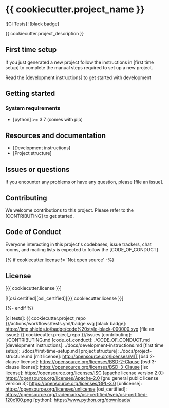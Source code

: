 # {{ cookiecutter.project_name }}

![CI Tests] ![black badge]

{{ cookiecutter.project_description }}

## First time setup

If you just generated a new project follow the instructions in [first time setup]
to complete the manual steps required to set up a new project.

Read the [development instructions] to get started with development

## Getting started

<!-- Add me -->

### System requirements

-   [python] >= 3.7 (comes with pip)

<!-- Add me -->

## Resources and documentation

-   [Development instructions]
-   [Project structure]

## Issues or questions

If you encounter any problems or have any question, please [file an issue].

## Contributing

We welcome contributions to this project. Please refer to the [CONTRIBUTING] to get started.

## Code of Conduct

Everyone interacting in this project's codebases, issue trackers,
chat rooms, and mailing lists is expected to follow the [CODE_OF_CONDUCT]

{% if cookiecutter.license != 'Not open source' -%}

## License

[{{ cookiecutter.license }}]

[![osi certified][osi_certified]][{{ cookiecutter.license }}]

{%- endif %}

[ci tests]: {{ cookiecutter.project_repo }}/actions/workflows/tests.yml/badge.svg
[black badge]: https://img.shields.io/badge/code%20style-black-000000.svg
[file an issue]: {{ cookiecutter.project_repo }}/issues
[contributing]: ./CONTRIBUTING.md
[code_of_conduct]: ./CODE_OF_CONDUCT.md
[development instructions]: ./docs/development-instructions.md
[first time setup]: ./docs/first-time-setup.md
[project structure]: ./docs/project-structure.md
[mit license]: http://opensource.org/licenses/MIT
[bsd 2-clause license]: https://opensource.org/licenses/BSD-2-Clause
[bsd 3-clause license]: https://opensource.org/licenses/BSD-3-Clause
[isc license]: https://opensource.org/licenses/ISC
[apache license version 2.0]: https://opensource.org/licenses/Apache-2.0
[gnu general public license version 3]: https://opensource.org/licenses/GPL-3.0
[unlicense]: https://opensource.org/licenses/unlicense
[osi_certified]: https://opensource.org/trademarks/osi-certified/web/osi-certified-120x100.png
[python]: https://www.python.org/downloads/
